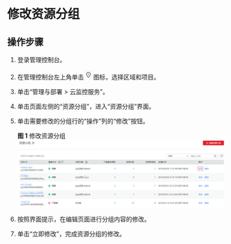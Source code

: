 # 修改资源分组<a name="zh-cn_topic_0102632353"></a>

## 操作步骤<a name="section177911837153214"></a>

1.  登录管理控制台。
2.  在管理控制台左上角单击![](figures/icon-region.png)图标，选择区域和项目。
3.  单击“管理与部署 \> 云监控服务”。
4.  单击页面左侧的“资源分组”，进入“资源分组”界面。
5.  单击需要修改的分组行的“操作”列的“修改”按钮。

    **图 1**  修改资源分组<a name="fig1647031125420"></a>  
    ![](figures/修改资源分组.png "修改资源分组")

6.  按照界面提示，在编辑页面进行分组内容的修改。
7.  单击“立即修改”，完成资源分组的修改。

